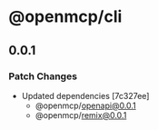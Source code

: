 # @openmcp/cli

## 0.0.1

### Patch Changes

- Updated dependencies [7c327ee]
  - @openmcp/openapi@0.0.1
  - @openmcp/remix@0.0.1
